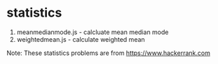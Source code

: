 # statistics

1. meanmedianmode.js - calcluate mean median mode
2. weightedmean.js - calculate weighted mean

Note: These statistics problems are from https://www.hackerrank.com
